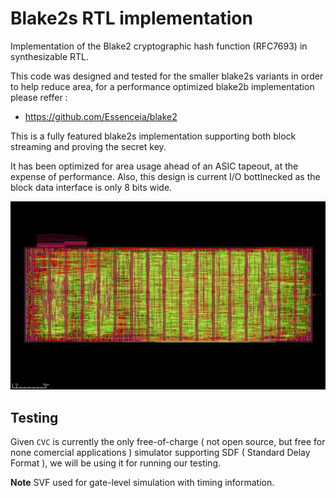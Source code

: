 # Blake2s RTL implementation

Implementation of the Blake2 cryptographic hash function (RFC7693) in 
synthesizable RTL.

This code was designed and tested for the smaller blake2s variants in order 
to help reduce area, for a performance optimized blake2b implementation please reffer : 
- https://github.com/Essenceia/blake2


This is a fully featured blake2s implementation supporting both block streaming and 
proving the secret key. 

It has been optimized for area usage ahead of an ASIC tapeout, at the 
expense of performance. Also, this design is current I/O bottlnecked as the block data
interface is only 8 bits wide. 

![asic floorplan](/doc/layout.png)

## Testing 

Given `CVC` is currently the only free-of-charge ( not open source, but free for none comercial applications )
simulator supporting SDF ( Standard Delay Format ), we will be using it for running our testing. 



**Note** SVF used for gate-level simulation with timing information.
